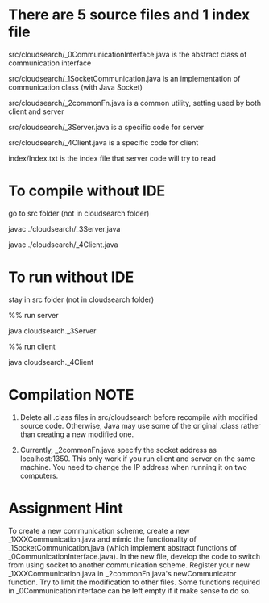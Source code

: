 There are 5 source files and 1 index file
==========================
src/cloudsearch/_0CommunicationInterface.java is the abstract class of communication interface

src/cloudsearch/_1SocketCommunication.java is an implementation of communication class (with Java Socket)

src/cloudsearch/_2commonFn.java is a common utility, setting used by both client and server

src/cloudsearch/_3Server.java is a specific code for server

src/cloudsearch/_4Client.java is a specific code for client

index/Index.txt is the index file that server code will try to read

To compile without IDE
========================
go to src folder (not in cloudsearch folder)

javac ./cloudsearch/_3Server.java 

javac ./cloudsearch/_4Client.java 

To run without IDE
====
stay in src folder (not in cloudsearch folder)

%% run server 

java cloudsearch._3Server

%% run client 

java cloudsearch._4Client

Compilation NOTE
====
1) Delete all .class files in src/cloudsearch before recompile with modified source code. Otherwise, Java may use some of the original .class rather than creating a new modified one.

2) Currently, _2commonFn.java specify the socket address as localhost:1350. This only work if you run client and server on the same machine. You need to change the IP address when running it on two computers.

Assignment Hint
====
To create a new communication scheme, create a new _1XXXCommunication.java and mimic the functionality of _1SocketCommunication.java (which implement abstract functions of _0CommunicationInterface.java). In the new file, develop the code to switch from using socket to another communication scheme. Register your new _1XXXCommunication.java in _2commonFn.java's newCommunicator function. Try to limit the modification to other files. Some functions required in _0CommunicationInterface can be left empty if it make sense to do so.


